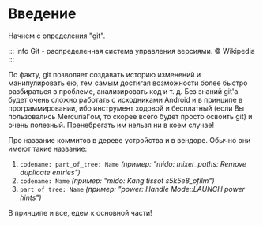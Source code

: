 # Введение

Начнем с определения "git".

::: info
Git - распределенная система управления версиями.
© Wikipedia
:::

По факту, git позволяет создавать историю изменений и манипулировать ею, тем самым достигая возможности более быстро разбираться в проблеме, анализировать код и т. д. Без знаний git'а будет очень сложно работать с исходниками Android и в принципе в программировании, ибо инструмент ходовой и бесплатный (если Вы пользовались Mercurial'ом, то скорее всего будет просто освоить git) и очень полезный. Пренебрегать им нельзя ни в коем случае!

Про название коммитов в дереве устройства и в вендоре. Обычно они имеют такие название:

1. `codename: part_of_tree: Name` *(пример: "mido: mixer_paths: Remove duplicate entries")*
1. `codename: Name` *(пример: "mido: Kang tissot s5k5e8_ofilm")*
1. `part_of_tree: Name` *(пример: "power: Handle Mode::LAUNCH power hints")*

В принципе и все, едем к основной части!
